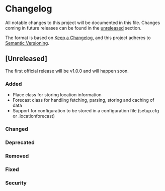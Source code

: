 # Changelog

All notable changes to this project will be documented in this file. Changes
coming in future releases can be found in the [unreleased](#[Unreleased])
section.

The format is based on [Keep a Changelog](https://keepachangelog.com/en/1.0.0/),
and this project adheres to [Semantic
Versioning](https://semver.org/spec/v2.0.0.html).

## [Unreleased]

The first official release will be v1.0.0 and will happen soon.

### Added

- Place class for storing location information
- Forecast class for handling fetching, parsing, storing and caching of data
- Support for configuration to be stored in a configuration file (setup.cfg or
  .locationforecast)

### Changed

### Deprecated

### Removed

### Fixed

### Security
